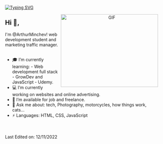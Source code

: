 <a href="https://git.io/typing-svg"><img src="https://readme-typing-svg.demolab.com?font=Fira+Code&weight=800&size=15&pause=1000&color=1E20FF9C&background=0025FF15&center=true&vCenter=true&width=435&lines=Hi!+I'm+Arthur+Minchev+%3D);Becoming+a+full-stack+web+developer;Freelancer;%7CHTML%7CCSS%7CJavaScript%7C;Marketing+traffic+manager+-+Ads" alt="Typing SVG" /></a>

<a target="_blank" align="center">
  <img align="right" top="500" height="240" width="320" alt="GIF" src="https://media.giphy.com/media/SWoSkN6DxTszqIKEqv/giphy.gif">
</a>

## Hi 👋, 
I'm @ArthurMinchev! web development student and marketing traffic manager.
<br>
<br>
- 🎓 I’m currently learning: - Web development full stack - GrowDev and JavaScript - Udemy.
- 💻 I’m currently working on websites and online advertising.
- 🤝 I’m available for job and freelance.
- 💬 Ask me about: tech, Photography, motorcycles, how things work, cats...
- ⚡ Languages: HTML, CSS, JavaScript
<br>
<br>
Last Edited on: 12/11/2022

<!---
ArthurMinchev/ArthurMinchev is a ✨ special ✨ repository because its `README.md` (this file) appears on your GitHub profile.
You can click the Preview link to take a look at your changes.
--->
